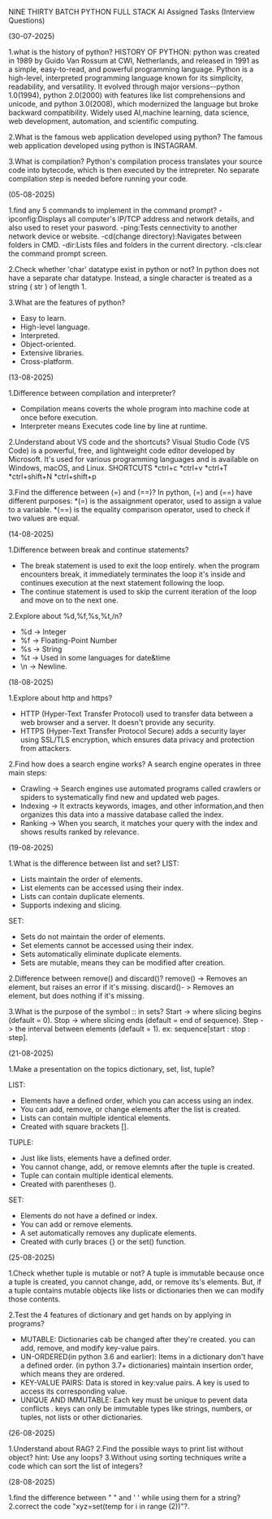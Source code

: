NINE THIRTY BATCH PYTHON FULL STACK AI 
Assigned Tasks (Interview Questions)

(30-07-2025)

1.what is the history of python? HISTORY OF PYTHON: python was created in 1989 by Guido Van Rossum at CWI, Netherlands, and released in 1991 as a simple, easy-to-read, and powerful programming language. Python is a high-level, interpreted programming language known for its simplicity, readability, and versatility. It evolved through major versions--python 1.0(1994), python 2.0(2000) with features like list comprehensions and unicode, and python 3.0(2008), which modernized the language but broke backward compatibility. Widely used AI,machine learning, data science, web development, automation, and scientific computing.

2.What is the famous web application developed using python? The famous web application developed using python is INSTAGRAM.

3.What is compilation? Python's compilation process translates your source code into bytecode, which is then executed by the intrepreter. No separate compilation step is needed before running your code.

(05-08-2025)

1.find any 5 commands to implement in the command prompt? -ipconfig:Displays all computer's IP/TCP address and network details, and also used to reset your pasword. -ping:Tests cennectivity to another network device or website. -cd(change directory):Navigates between folders in CMD. -dir:Lists files and folders in the current directory. -cls:clear the command prompt screen.

2.Check whether 'char' datatype exist in python or not? In python does not have a separate char datatype. Instead, a single character is treated as a string ( str ) of length 1.

3.What are the features of python? 
  * Easy to learn.
  * High-level language.
  * Interpreted.
  * Object-oriented.
  * Extensive libraries.
  * Cross-platform. 
    
(13-08-2025)

1.Difference between compilation and interpreter? 
  * Compilation means coverts the whole program into machine code at once before execution.
  * Interpreter means Executes code line by line at runtime.
    
2.Understand about VS code and the shortcuts? Visual Studio Code (VS Code) is a powerful, free, and lightweight code editor developed by Microsoft. It's used for various programming languages and is available on Windows, macOS, and Linux.
  SHORTCUTS
  *ctrl+c
  *ctrl+v
  *ctrl+T
  *ctrl+shift+N
  *ctrl+shift+p
  
3.Find the difference between (=) and (==)? In python, (=) and (==) have different purposes: 
  *(=) is the assaignment operator, used to assign a value to a variable.
  *(==) is the equality comparison operator, used to check if two values are equal.

(14-08-2025)

1.Difference between break and continue statements? 
  * The break statement is used to exit the loop entirely. when the program encounters break, it immediately terminates the       loop it's inside and continues execution at the next statement following the loop.
  * The continue statement is used to skip the current iteration of the loop and move on to the next one.
    
2.Explore about %d,%f,%s,%t,/n? 
  * %d -> Integer
  * %f -> Floating-Point Number
  * %s -> String
  * %t -> Used in some languages for date&time
  * \n -> Newline. 

(18-08-2025)

1.Explore about http and https?
  * HTTP (Hyper-Text Transfer Protocol) used to transfer data between a web browser and a server. It doesn't provide any          security.
  * HTTPS (Hyper-Text Transfer Protocol Secure) adds a security layer using SSL/TLS encryption, which ensures data privacy        and protection from attackers.
     
2.Find how does a search engine works? 
  A search engine operates in three main steps:
  * Crawling -> Search engines use automated programs called crawlers or spiders to systematically find new and updated web       pages.
  * Indexing -> It extracts keywords, images, and other information,and then organizes this data into a massive database          called the index.
  * Ranking -> When you search, it matches your query with the index and shows results ranked by relevance. 

(19-08-2025)

1.What is the difference between list and set?
LIST:

  * Lists maintain the order of elements.
  * List elements can be accessed using their index.
  * Lists can contain duplicate elements.
  * Supports indexing and slicing.
    
SET:
  * Sets do not maintain the order of elements.
  * Set elements cannot be accessed using their index.
  * Sets automatically eliminate duplicate elements.
  * Sets are mutable, means they can be modified after creation.
      
2.Difference between remove() and discard()? remove() -> Removes an element, but raises an error if it's missing. discard()-   > Removes an element, but does nothing if it's missing.

3.What is the purpose of the symbol :: in sets? Start -> where slicing begins (default = 0). Stop -> where slicing ends        (default = end of sequence). Step -> the interval between elements (default = 1). ex: sequence[start : stop : step].

(21-08-2025)

1.Make a presentation on the topics dictionary, set, list, tuple?

LIST:
  * Elements have a defined order, which you can access using an index.
  * You can add, remove, or change elements after the list is created.
  * Lists can contain multiple identical elements.
  * Created with square brackets [].
    
TUPLE:
  * Just like lists, elements have a defined order.
  * You cannot change, add, or remove elemnts after the tuple is created.
  * Tuple can contain multiple identical elements.
  * Created with parentheses ().
    
 SET:
  * Elements do not have a defined or index.
  * You can add or remove elements.
  * A set automatically removes any duplicate elements.
  * Created with curly braces {} or the set() function.

(25-08-2025)

1.Check whether tuple is mutable or not? A tuple is immutable because once a tuple is created, you cannot change, add, or      remove its's elements. But, if a tuple contains mutable objects like lists or dictionaries then we can modify those          contents. 

2.Test the 4 features of dictionary and get hands on by applying in programs?
  * MUTABLE: Dictionaries cab be changed after they're created. you can add, remove, and modify key-value pairs.
  * UN-ORDERED(in python 3.6 and earlier): Items in a dictionary don't have a defined order. (in python 3.7+ dictionaries)       maintain insertion order, which means they are ordered.
  * KEY-VALUE PAIRS: Data is stored in key:value pairs. A key is used to access its corresponding value.
  * UNIQUE AND IMMUTABLE: Each key must be unique to pevent data conflicts . keys can only be immutable types like strings,      numbers, or tuples, not lists or other dictionaries.

(26-08-2025)

1.Understand about RAG?
2.Find the possible ways to print list without object? hint: Use any loops?
3.Without using sorting techniques write a code which can sort the list of integers?

(28-08-2025)

1.find the difference between " " and ' ' while using them for a string?
2.correct the code "xyz=set(temp for i in range (2))"?.




